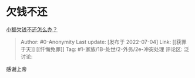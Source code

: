# 欠钱不还
[小额欠钱不还怎么办？](https://www.zhihu.com/question/438640602/answer/2557850164)

> Author: #0-Anonymity
> Last update: [发布于 2022-07-04]
> Link: [[获罪于天]] [[忏悔免罪]]
> Tag: #1-家族/1B-处世/2-外务/2e-冲突处理 
> 评论区:
> 泛讨论:

感谢上帝
